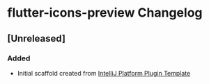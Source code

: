 <!-- Keep a Changelog guide -> https://keepachangelog.com -->

# flutter-icons-preview Changelog

## [Unreleased]
### Added
- Initial scaffold created from [IntelliJ Platform Plugin Template](https://github.com/JetBrains/intellij-platform-plugin-template)
